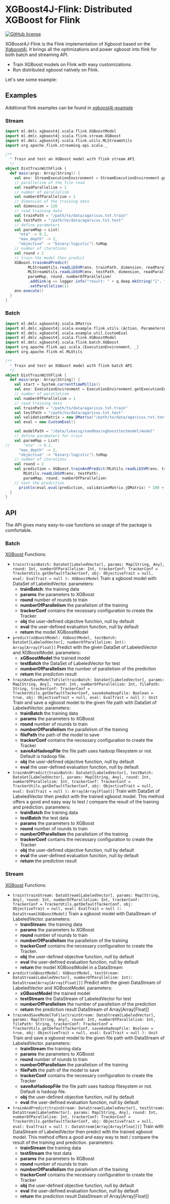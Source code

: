 # XGBoost4J-Flink: Distributed XGBoost for Flink
[![GitHub license](http://dmlc.github.io/img/apache2.svg)](../LICENSE)

XGBoost4J-Flink is the Flink implementation of Xgboost based on the [Xgboost4j](https://github.com/streamline-eu/xgboost-jvm-packages/tree/master/jvm-packages/xgboost4j). It brings all the optimizations and power xgboost into flink for both batch and streaming API.

- Train XGBoost models on Flink with easy customizations.
- Run distributed xgboost natively on Flink.

Let's see some example:
## Examples
Additional flink examples can be found in [xgboost4j-example](https://github.com/streamline-eu/xgboost-jvm-packages/tree/master/jvm-packages/xgboost4j-example)
### Stream
```scala
import ml.dmlc.xgboost4j.scala.flink.XGBoostModel
import ml.dmlc.xgboost4j.scala.flink.stream.XGBoost
import ml.dmlc.xgboost4j.scala.flink.utils.MLStreamUtils
import org.apache.flink.streaming.api.scala._

/**
  * Train and test an XGBoost model with flink stream API.
  */
object DistTrainWithFlink {
  def main(args: Array[String]) {
    val env: StreamExecutionEnvironment = StreamExecutionEnvironment.getExecutionEnvironment
    // parallelism of the file read
    val readParallelism = 1
    // number of parallelism
    val numberOfParallelism = 1
    // dimension of the training data
    val dimension = 126
    // read training data
    val trainPath = "/path/to/data/agaricus.txt.train"
    val testPath = "/path/to/data/agaricus.txt.test"
    // define parameters
    val paramMap = List(
      "eta" -> 0.1,
      "max_depth" -> 2,
      "objective" -> "binary:logistic").toMap
    // number of iterations
    val round = 2
    // train the model then predict
    XGBoost.trainAndPredict(
          MLStreamUtils.readLibSVM(env, trainPath, dimension, readParallelism),
          MLStreamUtils.readLibSVM(env, testPath, dimension, readParallelism),
          paramMap, round, numberOfParallelism)
          .addSink(q => logger.info("result: " + q.deep.mkString("[", ",", "]")))
          .setParallelism(1)
    env.execute()
  }
}
```
### Batch
```scala
import ml.dmlc.xgboost4j.scala.DMatrix
import ml.dmlc.xgboost4j.scala.example.flink.utils.{Action, ParametersUtil}
import ml.dmlc.xgboost4j.scala.example.util.CustomEval
import ml.dmlc.xgboost4j.scala.flink.XGBoostModel
import ml.dmlc.xgboost4j.scala.flink.batch.XGBoost
import org.apache.flink.api.scala.{ExecutionEnvironment, _}
import org.apache.flink.ml.MLUtils

/**
  * Train and test an XGBoost model with flink batch API.
  */
object DistTrainWithFlink {
  def main(args: Array[String]) {
    val start = System.currentTimeMillis()
    val env: ExecutionEnvironment = ExecutionEnvironment.getExecutionEnvironment
    // number of parallelism
    val numberOfParallelism = 1
    // read training data
    val trainPath = "/path/to/data/agaricus.txt.train"
    val testPath = "/path/to/data/agaricus.txt.test"
    val validationMatrix = new DMatrix("/path/to/data/agaricus.txt.test")
    val eval = new CustomEval()

    val modelPath = "/data/lukacsg/sandbox/xgboosttestmodel/model"
    // define parameters for train
    val paramMap = List(
//      "eta" -> 0.1,
      "max_depth" -> 2,
      "objective" -> "binary:logistic").toMap
    // number of iterations
    val round = 2
    val prediction = XGBoost.trainAndPredict(MLUtils.readLibSVM(env, trainPath),
        MLUtils.readLibSVM(env, testPath),
        paramMap, round, numberOfParallelism)
    // test the prediction
      println(eval.eval(prediction, validationMatrix.jDMatrix) * 100 + "%")
  }
}
```

## API
The API gives many easy-to-use functions so usage of the package is comfortable.
### Batch
 [XGBoost](https://github.com/streamline-eu/xgboost-jvm-packages/blob/master/jvm-packages/xgboost4j-flink/src/main/scala/ml/dmlc/xgboost4j/scala/flink/batch/XGBoost.scala)
 Functions:
  * `train(trainBatch: DataSet[LabeledVector],
            params: Map[String, Any],
            round: Int,
            numberOfParallelism: Int,
            trackerConf: TrackerConf = TrackerUtils.getDefaultTackerConf,
            obj: ObjectiveTrait = null,
            eval: EvalTrait = null
           ): XGBoostModel` 
Train a xgboost model with DataSet of LabeledVector.
    parameters:
    * **trainBatch**: the training data
    * **params** the parameters to XGBoost
    * **round** number of rounds to train
    * **numberOfParallelism** the parallelism of the training
    * **trackerConf** contains the necessary configuration to create the Tracker.
    * **obj** the user-defined objective function, null by default
    * **eval** the user-defined evaluation function, null by default
    * **return** the model XGBoostModel
 *  `predict(xGBoostModel: XGBoostModel,
              testBatch: DataSet[LabeledVector],
              numberOfParallelism: Int): Array[Array[Float]]`
Predict with the given DataSet of LabeledVector and XGBoostModel.
parameters:
    * **xGBoostModel** the trained model
    * **testBatch** the DataSet of LabeledVector for test
    * **numberOfParallelism** the number of parallelism of the prediction
    * **return** the prediction result
 * `trainAndSaveModelToFile(trainBatch: DataSet[LabeledVector],
                              params: Map[String, Any],
                              round: Int,
                              numberOfParallelism: Int,
                              filePath: String,
                              trackerConf: TrackerConf = TrackerUtils.getDefaultTackerConf,
                              saveAsHadoopFile: Boolean = true,
                              obj: ObjectiveTrait = null,
                              eval: EvalTrait = null
                             ): Unit`
Train and save a xgboost model to the given file path with DataSet of LabeledVector.
parameters:
    * **trainBatch** the training data
    * **params** the parameters to XGBoost
    * **round** number of rounds to train
    * **numberOfParallelism** the parallelism of the training
    * **filePath** the path of the model to save
    * **trackerConf** contains the necessary configuration to create the Tracker
    * **saveAsHadoopFile** the file path uses hadoop filesystem or not. Default is hadoop file.
    * **obj** the user-defined objective function, null by default
    * **eval** the user-defined evaluation function, null by default
* `trainAndPredict(trainBatch: DataSet[LabeledVector],
                      testBatch: DataSet[LabeledVector],
                      params: Map[String, Any],
                      round: Int,
                      numberOfParallelism: Int,
                      trackerConf: TrackerConf = TrackerUtils.getDefaultTackerConf,
                      obj: ObjectiveTrait = null,
                      eval: EvalTrait = null
                     ): Array[Array[Float]]`
Train with DataSet of LabeledVector then predict with the trained xgboost model.
This method offers a good and easy way to test / compare
the result of the training and prediction.
parameters:
    * **trainBatch** the training data
    * **testBatch** the test data
    * **params** the parameters to XGBoost
    * **round** number of rounds to train
    * **numberOfParallelism** the parallelism of the training
    * **trackerConf** contains the necessary configuration to create the Tracker
    * **obj** the user-defined objective function, null by default
    * **eval** the user-defined evaluation function, null by default
    * **return** the prediction result
        
### Stream
[XGBoost](https://github.com/streamline-eu/xgboost-jvm-packages/blob/master/jvm-packages/xgboost4j-flink/src/main/scala/ml/dmlc/xgboost4j/scala/flink/stream/XGBoost.scala)
Functions:
  * `train(trainStream: DataStream[LabeledVector],
            params: Map[String, Any],
            round: Int,
            numberOfParallelism: Int,
            trackerConf: TrackerConf = TrackerUtils.getDefaultTackerConf,
            obj: ObjectiveTrait = null,
            eval: EvalTrait = null
           ): DataStream[XGBoostModel]` 
Train a xgboost model with DataStream of LabeledVector.
    parameters:
    * **trainStream**: the training data
    * **params** the parameters to XGBoost
    * **round** number of rounds to train
    * **numberOfParallelism** the parallelism of the training
    * **trackerConf** contains the necessary configuration to create the Tracker.
    * **obj** the user-defined objective function, null by default
    * **eval** the user-defined evaluation function, null by default
    * **return** the model XGBoostModel in a DataStream
 *  `predict(xGBoostModel: XGBoostModel,
              testStream: DataStream[LabeledVector],
              numberOfParallelism: Int): DataStream[Array[Array[Float]]]`
Predict with the given DataStream of LabeledVector and XGBoostModel.
parameters:
    * **xGBoostModel** the trained model
    * **testStream** the DataStream of LabeledVector for test
    * **numberOfParallelism** the number of parallelism of the prediction
    * **return** the prediction result DataStream of Array[Array[Float]]
 * `trainAndSaveModelToFile(trainStream: DataStream[LabeledVector],
                              params: Map[String, Any],
                              round: Int,
                              numberOfParallelism: Int,
                              filePath: String,
                              trackerConf: TrackerConf = TrackerUtils.getDefaultTackerConf,
                              saveAsHadoopFile: Boolean = true,
                              obj: ObjectiveTrait = null,
                              eval: EvalTrait = null
                             ): Unit`
Train and save a xgboost model to the given file path with DataStream of LabeledVector.
parameters:
    * **trainStream** the training data
    * **params** the parameters to XGBoost
    * **round** number of rounds to train
    * **numberOfParallelism** the parallelism of the training
    * **filePath** the path of the model to save
    * **trackerConf** contains the necessary configuration to create the Tracker
    * **saveAsHadoopFile** the file path uses hadoop filesystem or not. Default is hadoop file.
    * **obj** the user-defined objective function, null by default
    * **eval** the user-defined evaluation function, null by default
* `trainAndPredict(trainStream: DataStream[LabeledVector],
                      testStream: DataStream[LabeledVector],
                      params: Map[String, Any],
                      round: Int,
                      numberOfParallelism: Int,
                      trackerConf: TrackerConf = TrackerUtils.getDefaultTackerConf,
                      obj: ObjectiveTrait = null,
                      eval: EvalTrait = null
                     ): DataStream[Array[Array[Float]]]`
Train with DataStream of LabeledVector then predict with the trained xgboost model.
This method offers a good and easy way to test / compare
the result of the training and prediction.
parameters:
    * **trainStream** the training data
    * **testStream** the test data
    * **params** the parameters to XGBoost
    * **round** number of rounds to train
    * **numberOfParallelism** the parallelism of the training
    * **trackerConf** contains the necessary configuration to create the Tracker
    * **obj** the user-defined objective function, null by default
    * **eval** the user-defined evaluation function, null by default
    * **return** the prediction result DataStream of Array[Array[Float]]



